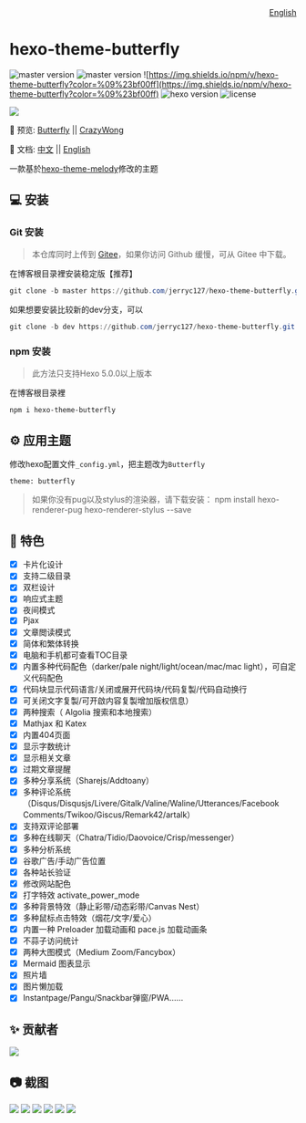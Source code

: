 <div align="right">
  <a title="English" href="/README.md">English</a>
</div>

# hexo-theme-butterfly

![master version](https://img.shields.io/github/package-json/v/jerryc127/hexo-theme-butterfly/master?color=%231ab1ad&label=master)
![master version](https://img.shields.io/github/package-json/v/jerryc127/hexo-theme-butterfly/dev?label=dev)
![https://img.shields.io/npm/v/hexo-theme-butterfly?color=%09%23bf00ff](https://img.shields.io/npm/v/hexo-theme-butterfly?color=%09%23bf00ff)
![hexo version](https://img.shields.io/badge/hexo-5.3.0+-0e83c)
![license](https://img.shields.io/github/license/jerryc127/hexo-theme-butterfly?color=FF5531)

![](https://cdn.jsdelivr.net/gh/jerryc127/CDN@m2/img/theme-butterfly-readme.png)

📢 预览: [Butterfly](https://butterfly.js.org/) || [CrazyWong](https://blog.crazywong.com/)

📖 文档: [中文](https://butterfly.js.org/posts/21cfbf15/) || [English](https://butterfly.js.org/en/posts/butterfly-docs-en-get-started/)

一款基於[hexo-theme-melody](https://github.com/Molunerfinn/hexo-theme-melody)修改的主题

## 💻 安装

### Git 安装

> 本仓库同时上传到 [Gitee](https://gitee.com/immyw/hexo-theme-butterfly.git)，如果你访问 Github 缓慢，可从 Gitee 中下载。

在博客根目录裡安装稳定版【推荐】

```powershell
git clone -b master https://github.com/jerryc127/hexo-theme-butterfly.git themes/butterfly
```

如果想要安装比较新的dev分支，可以

```powershell
git clone -b dev https://github.com/jerryc127/hexo-theme-butterfly.git themes/butterfly
```

### npm 安装

> 此方法只支持Hexo 5.0.0以上版本

在博客根目录裡

```powershell
npm i hexo-theme-butterfly
```

## ⚙ 应用主题

修改hexo配置文件`_config.yml`，把主题改为`Butterfly`

```
theme: butterfly
```

>如果你没有pug以及stylus的渲染器，请下载安装： npm install hexo-renderer-pug hexo-renderer-stylus --save

## 🎉 特色

- [x] 卡片化设计
- [X] 支持二级目录
- [x] 双栏设计
- [x] 响应式主题
- [x] 夜间模式
- [x] Pjax
- [x] 文章閲读模式
- [x] 简体和繁体转换
- [X] 电脑和手机都可查看TOC目录
- [X] 内置多种代码配色（darker/pale night/light/ocean/mac/mac light），可自定义代码配色
- [X] 代码块显示代码语言/关闭或展开代码块/代码复製/代码自动换行
- [X] 可关闭文字复製/可开啟内容复製增加版权信息）
- [X] 两种搜索（ Algolia 搜索和本地搜索）
- [x] Mathjax 和 Katex
- [x] 内置404页面
- [x] 显示字数统计
- [x] 显示相关文章
- [x] 过期文章提醒
- [x] 多种分享系统（Sharejs/Addtoany）
- [X] 多种评论系统（Disqus/Disqusjs/Livere/Gitalk/Valine/Waline/Utterances/Facebook Comments/Twikoo/Giscus/Remark42/artalk）
- [x] 支持双评论部署
- [x] 多种在线聊天（Chatra/Tidio/Daovoice/Crisp/messenger）
- [x] 多种分析系统
- [x] 谷歌广告/手动广告位置
- [x] 各种站长验证
- [x] 修改网站配色
- [x] 打字特效 activate_power_mode
- [x] 多种背景特效（静止彩带/动态彩带/Canvas Nest）
- [x] 多种鼠标点击特效（烟花/文字/爱心）
- [x] 内置一种 Preloader 加载动画和 pace.js 加载动画条
- [x] 不蒜子访问统计
- [x] 两种大图模式（Medium Zoom/Fancybox）
- [x] Mermaid 图表显示
- [x] 照片墙
- [x] 图片懒加载
- [x] Instantpage/Pangu/Snackbar弹窗/PWA......

## ✨ 贡献者

<a href="https://github.com/jerryc127/hexo-theme-butterfly/graphs/contributors">
  <img src="https://contrib.rocks/image?repo=jerryc127/hexo-theme-butterfly" />
</a>

## 📷 截图

![](https://cdn.jsdelivr.net/gh/jerryc127/CDN@m2/img/butterfly-readme-screenshots-1.jpg)
![](https://cdn.jsdelivr.net/gh/jerryc127/CDN@m2/img/butterfly-readme-screenshots-2.jpg)
![](https://cdn.jsdelivr.net/gh/jerryc127/CDN@m2/img/butterfly-readme-screenshots-3.jpg)
![](https://cdn.jsdelivr.net/gh/jerryc127/CDN@m2/img/butterfly-readme-screenshots-4.jpg)
![](https://cdn.jsdelivr.net/gh/jerryc127/CDN/img/theme-butterfly-readme-homepage-1.png)
![](https://cdn.jsdelivr.net/gh/jerryc127/CDN/img/theme-butterfly-readme-homepage-2.png)
